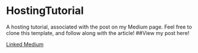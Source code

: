 # HostingTutorial
A hosting tutorial, associated with the post on my Medium page. Feel free to clone this template, and follow along with the article!
##View my post here!

[Linked Medium](https://medium.com/the-gray-area/creating-a-personal-portfolio-website-an-in-depth-guide-for-beginners-7155a785bfb3)
